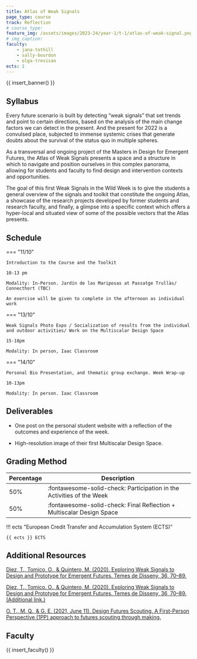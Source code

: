```yaml
---
title: Atlas of Weak Signals
page_type: course
track: Reflection
# course_type:
feature_img: /assets/images/2023-24/year-1/t-1/atlas-of-weak-signal.png
# img_caption:
faculty:
    - jana-tothill
    - sally-bourdon
    - olga-trevisan
ects: 1
---
```


{{ insert_banner() }}

## Syllabus

Every future scenario is built by detecting “weak signals” that set trends and point to certain directions, based on the analysis of the main change factors we can detect in the present. And the present for 2022 is a convulsed place, subjected to immense systemic crises that generate doubts about the survival of the status quo in multiple spheres.

As a transversal and ongoing project of the Masters in Design for Emergent Futures, the Atlas of Weak Signals presents a space and a structure in which to navigate and position ourselves in this complex panorama, allowing for students and faculty to find design and intervention contexts and opportunities.

The goal of this first Weak Signals in the Wild Week is to give the students a general overview of the signals and toolkit that constitute the ongoing Atlas, a showcase of the research projects developed by former students and research faculty, and finally, a glimpse into a specific context which offers a hyper-local and situated view of some of the possible vectors that the Atlas presents.

## Schedule

=== "11/10"

    Introduction to the Course and the Toolkit

    10-13 pm

    Modality: In-Person. Jardín de las Mariposas at Passatge Trullàs/ Connecthort (TBC)
    
    An exercise will be given to complete in the afternoon as individual work


=== "13/10"

    Weak Signals Photo Expo / Socialization of results from the individual and outdoor activities/ Work on the Multiscalar Design Space

    15-18pm

    Modality: In person, Iaac Classroom


=== "14/10"

    Personal Bio Presentation, and thematic group exchange. Week Wrap-up

    10-13pm

    Modality: In person. Iaac Classroom


## Deliverables

- One post on the personal student website with a reflection of the outcomes and experience of the week.

- High-resolution image of their first Multiscalar Design Space.

## Grading Method

| Percentage  | Description                                                           |
| ----------- | ------------------------------------                                  |
| 50%         | :fontawesome-solid-check: Participation in the Activities of the Week |
| 50%         | :fontawesome-solid-check: Final Reflection + Multiscalar Design Space |

!!! ects "European Credit Transfer and Accumulation System (ECTS)"

    {{ ects }} ECTS

## Additional Resources

[Diez, T., Tomico, O., & Quintero, M. (2020). Exploring Weak Signals to Design and Prototype for Emergent Futures. Temes de Disseny, 36, 70–89.]( https://doi.org/10.46467/tdd36.2020.70-89)

[Diez, T., Tomico, O., & Quintero, M. (2020). Exploring Weak Signals to Design and Prototype for Emergent Futures. Temes de Disseny, 36, 70–89. (Additional link.)](https://www.elisava.net/en/publications/temes-de-disseny-36-design-futures-now-literacies-and-making)

[O. T., M. Q., & G. E. (2021, June 11). Design Futures Scouting. A First-Person Perspective (1PP) approach to futures scouting through making.]( http://www.fuel4design.org/index.php/design-futures-scouting/)

## Faculty

{{ insert_faculty() }}